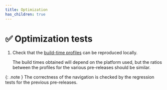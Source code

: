 ```yaml
---
title: Optimization
has_children: true
---
```


# ✅ Optimization tests

1.  Check that the [build-time profiles](../build-time) can be reproduced locally.

    The build times obtained will depend on the platform used,
    but the ratios between the profiles for the various pre-releases should be similar.

{: .note }
The correctness of the navigation is checked by the regression tests for the previous pre-releases.
